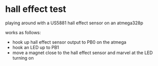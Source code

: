 hall effect test
================

playing around with a US5881 hall effect sensor on an atmega328p

works as follows:

- hook up hall effect sensor output to PB0 on the atmega
- hook an LED up to PB1
- move a magnet close to the hall effect sensor and marvel at the LED turning on
